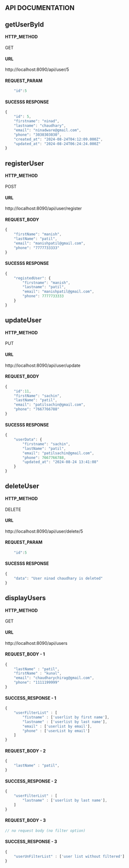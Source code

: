 ## API DOCUMENTATION

## getUserById

#### HTTP_METHOD
GET
#### URL
http://localhost:8090/api/user/5
#### REQUEST_PARAM
```js
    "id":5 
```
#### SUCESSS RESPONSE
```js
{
    "id": 5,
    "firstname": "ninad",
    "lastname": "chaudhary",
    "email": "ninadware@gmail.com",
    "phone": "3030303030",
    "created_at": "2024-08-24T04:12:09.000Z",
    "updated_at": "2024-08-24T06:24:24.000Z"
}
```

## registerUser

#### HTTP_METHOD
POST
#### URL
http://localhost:8090/api/user/register
#### REQUEST_BODY
```js
{
    "firstName": "manish",
    "lastName": "patil",
    "email": "manishpatil@gmail.com",
    "phone": "7777733333"
}
```
#### SUCESSS RESPONSE
```js
{
    "registedUser": {
        "firstname": "manish",
        "lastname": "patil",
        "email": "manishpatil@gmail.com",
        "phone": 7777733333
    }
}
```

## updateUser

#### HTTP_METHOD
PUT
#### URL
http://localhost:8090/api/user/update
#### REQUEST_BODY
```js
{
    "id":11,
    "firstName": "sachin",
    "lastName": "patil",
    "email": "patilsachin@gmail.com",
    "phone": "7667766788"
}
```
#### SUCESSS RESPONSE
```js
{
    "userData": {
        "firstname": "sachin",
        "lastName": "patil",
        "email": "patilsachin@gmail.com",
        "phone": 7667766788,
        "updated_at": "2024-08-24 13:41:08"
    }
}
```

## deleteUser

#### HTTP_METHOD
DELETE
#### URL
http://localhost:8090/api/user/delete/5
#### REQUEST_PARAM
```js
    "id":5 
```
#### SUCESSS RESPONSE
```js
{
    "data": "User ninad chaudhary is deleted"
}
```

## displayUsers

#### HTTP_METHOD
GET
#### URL
http://localhost:8090/api/users
#### REQUEST_BODY - 1
```js
{
    "lastName" : "patil",
    "firstName" : "kunal",
    "email": "chaudharychirag@gmail.com",
    "phone": "1111199999"
}
```
#### SUCCESS_RESPONSE - 1
```js 
{
    "userFilterList" : [
        "fistname" : ['userlist by first name'],
        "lastname" : ['userlist by last name'],
        "email" : ['userlist by email'],
        "phone" : ['userList by email']
    ]
}
```
#### REQUEST_BODY - 2
```js
{
    "lastName" : "patil",
}
```
#### SUCCESS_RESPONSE - 2
```js 
{
    "userFilterList" : [
        "lastname" : ['userlist by last name'],
    ]
}
```
#### REQUEST_BODY - 3
```js
// no request body (no filter option)
```
#### SUCCESS_RESPONSE - 3
```js 
{
    "userUnFilterList" : ['user list without filtered']
}